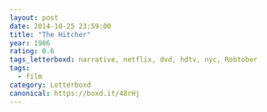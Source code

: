 ```yaml
---
layout: post 
date: 2014-10-25 23:59:00
title: "The Hitcher"
year: 1986
rating: 0.6
tags_letterboxd: narrative, netflix, dvd, hdtv, nyc, Robtober
tags:
  - film
category: Letterboxd
canonical: https://boxd.it/48rHj
---
```


